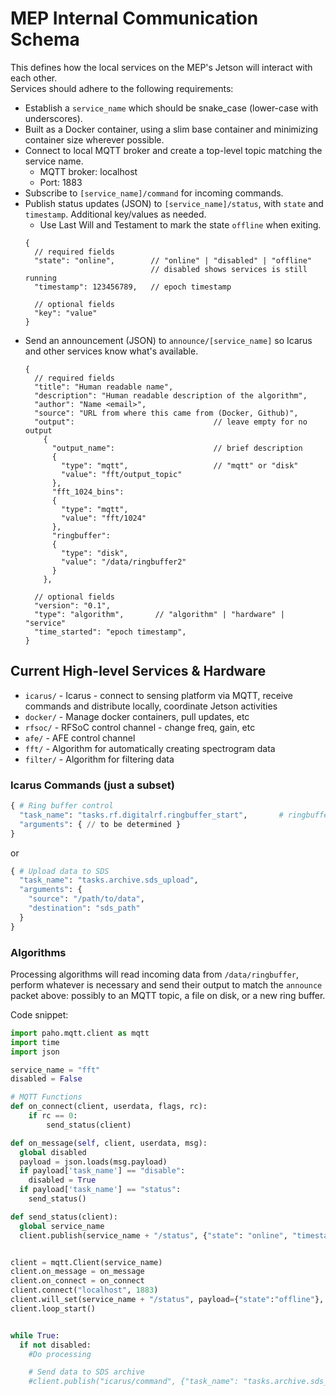 
# MEP Internal Communication Schema
This defines how the local services on the MEP's Jetson will interact with each other.  
Services should adhere to the following requirements:
- Establish a `service_name` which should be snake_case (lower-case with underscores).
- Built as a Docker container, using a slim base container and minimizing container size wherever possible.
- Connect to local MQTT broker and create a top-level topic matching the service name.
    - MQTT broker: localhost
    - Port: 1883
- Subscribe to `[service_name]/command` for incoming commands. 
- Publish status updates (JSON) to `[service_name]/status`, with `state` and `timestamp`.  Additional key/values as needed. 
  - Use Last Will and Testament to mark the state `offline` when exiting.
  ```jsonc
  {
    // required fields
    "state": "online",        // "online" | "disabled" | "offline"
                              // disabled shows services is still running
    "timestamp": 123456789,   // epoch timestamp

    // optional fields
    "key": "value" 
  }
  ```
- Send an announcement (JSON) to `announce/[service_name]` so Icarus and other services know what's available.
  ```jsonc
  {
    // required fields
    "title": "Human readable name",
    "description": "Human readable description of the algorithm",
    "author": "Name <email>",
    "source": "URL from where this came from (Docker, Github)",
    "output":                               // leave empty for no output
      {
        "output_name":                      // brief description 
        {
          "type": "mqtt",                   // "mqtt" or "disk"
          "value": "fft/output_topic"
        },
        "fft_1024_bins":
        {
          "type": "mqtt",  
          "value": "fft/1024"
        },
        "ringbuffer":
        {
          "type": "disk",  
          "value": "/data/ringbuffer2"
        }
      },

    // optional fields
    "version": "0.1",
    "type": "algorithm",       // "algorithm" | "hardware" | "service"
    "time_started": "epoch timestamp",
  }
  ```


## Current High-level Services & Hardware
- `icarus/` - Icarus - connect to sensing platform via MQTT, receive commands and distribute locally, coordinate Jetson activities
- `docker/` - Manage docker containers, pull updates, etc
- `rfsoc/` - RFSoC control channel - change freq, gain, etc
- `afe/` - AFE control channel
- `fft/` - Algorithm for automatically creating spectrogram data
- `filter/` - Algorithm for filtering data



### Icarus Commands (just a subset)

```py
{ # Ring buffer control
  "task_name": "tasks.rf.digitalrf.ringbuffer_start",       # ringbuffer_stop
  "arguments": { // to be determined }
}
```

or
```py
{ # Upload data to SDS
  "task_name": "tasks.archive.sds_upload",
  "arguments": { 
    "source": "/path/to/data",
    "destination": "sds_path"                
  }
}
```


### Algorithms
Processing algorithms will read incoming data from `/data/ringbuffer`, perform whatever is necessary and send their output to match the `announce` packet above: possibly to an MQTT topic, a file on disk, or a new ring buffer.  

Code snippet:
```py
import paho.mqtt.client as mqtt
import time
import json

service_name = "fft"
disabled = False

# MQTT Functions
def on_connect(client, userdata, flags, rc):
    if rc == 0:
        send_status(client)

def on_message(self, client, userdata, msg):
  global disabled
  payload = json.loads(msg.payload)
  if payload['task_name'] == "disable":
    disabled = True
  if payload['task_name'] == "status":
    send_status()

def send_status(client):
  global service_name
  client.publish(service_name + "/status", {"state": "online", "timestamp": time.time()})


client = mqtt.Client(service_name)
client.on_message = on_message
client.on_connect = on_connect
client.connect("localhost", 1883)
client.will_set(service_name + "/status", payload={"state":"offline"}, qos=1, retain=True)
client.loop_start()


while True:
  if not disabled:
    #Do processing

    # Send data to SDS archive
    #client.publish("icarus/command", {"task_name": "tasks.archive.sds_upload", "arguments": {"source":"/data/path", "destination":"SDS_name"} })


```


